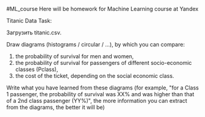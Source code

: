 #ML_course
Here will be homework for Machine Learning course at Yandex 

Titanic Data Task:

Загрузить titanic.csv. 

Draw diagrams (histograms / circular / ...), by which you can compare:
1) the probability of survival for men and women,
2) the probability of survival for passengers of different socio-economic classes (Pclass),
3) the cost of the ticket, depending on the social economic class.

Write what you have learned from these diagrams (for example, "for a Class 1 passenger, the probability of survival was XX% and was higher than that of a 2nd class passenger (YY%)", the more information you can extract from the diagrams, the better it will be)
